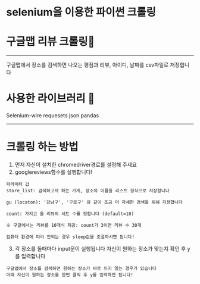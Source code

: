 # selenium을 이용한 파이썬 크롤링
# 구글맵 리뷰 크롤링🤖
---
구글맵에서 장소를 검색하면 나오는 평점과 리뷰, 아이디, 날짜를 csv파일로 저장힙니다

</div>

# 사용한 라이브러리 🎁
Selenium-wire
requesets 
json
pandas

---

# 크롤링 하는 방법
1. 먼저 자신이 설치한 chromedriver경로를 설정해 주세요
2. googlereviews함수를 실행합니다!
```text
파라미터 값
store_list: 검색하고자 하는 가게, 장소의 이름을 리스트 형식으로 저장합니다

gu (locaton): '강남구', '구로구' 와 같이 조금 더 자세한 검색을 위해 지정합니다

count: 가지고 올 리뷰의 세트 수를 정합니다 (default=10)     

※ 구글에서는 리뷰를 10개식 제공: count가 3이면 리뷰 수 30개

컴퓨터 환경에 따라 안되는 경우 sleep값을 조절하시면 됩니다!
```

3. 각 장소를 돌때마다 input문이 실행됩니다
자신이 원하는 장소가 맞는지 확인 후 y를 입력합니다
```text
구글맵에서 장소를 검색하면 원하는 장소가 바로 뜨지 않는 경우가 있습니다
이때 자신이 원하는 장소를 한번 클릭 후 y를 입력하면 됩니다!
```
